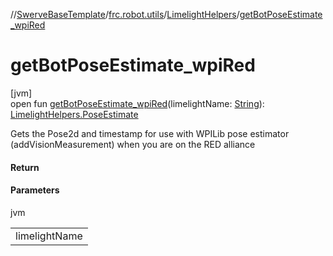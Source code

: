 //[SwerveBaseTemplate](../../../index.md)/[frc.robot.utils](../index.md)/[LimelightHelpers](index.md)/[getBotPoseEstimate_wpiRed](get-bot-pose-estimate_wpi-red.md)

# getBotPoseEstimate_wpiRed

[jvm]\
open fun [getBotPoseEstimate_wpiRed](get-bot-pose-estimate_wpi-red.md)(limelightName: [String](https://docs.oracle.com/javase/8/docs/api/java/lang/String.html)): [LimelightHelpers.PoseEstimate](-pose-estimate/index.md)

Gets the Pose2d and timestamp for use with WPILib pose estimator (addVisionMeasurement) when you are on the RED alliance

#### Return

#### Parameters

jvm

| |
|---|
| limelightName |
